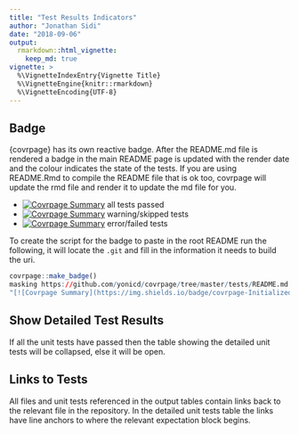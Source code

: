 ```yaml
---
title: "Test Results Indicators"
author: "Jonathan Sidi"
date: "2018-09-06"
output: 
  rmarkdown::html_vignette: 
    keep_md: true
vignette: >
  %\VignetteIndexEntry{Vignette Title}
  %\VignetteEngine{knitr::rmarkdown}
  %\VignetteEncoding{UTF-8}
---
```




## Badge

{covrpage} has its own reactive badge. After the README.md file is rendered a badge in the main README page is updated with the render date and the colour indicates the state of the tests. If you are using README.Rmd to compile the README file that is ok too, covrpage will update the rmd file and render it to update the md file for you. 

  - [![Covrpage Summary](https://img.shields.io/badge/covrpage-Last_Build_2018_09_04-brightgreen.svg)](http://tinyurl.com/y965gzrq) all tests passed
  - [![Covrpage Summary](https://img.shields.io/badge/covrpage-Last_Build_2018_09_04-yellow.svg)](http://tinyurl.com/y965gzrq) warning/skipped tests
  - [![Covrpage Summary](https://img.shields.io/badge/covrpage-Last_Build_2018_09_04-red.svg)](http://tinyurl.com/y965gzrq) error/failed tests
  
To create the script for the badge to paste in the root README run the following, it will locate the `.git` and fill in the information it needs to build the uri.

```r
covrpage::make_badge()
masking https://github.com/yonicd/covrpage/tree/master/tests/README.md with http://tinyurl.com/ycoe59ud
"[![Covrpage Summary](https://img.shields.io/badge/covrpage-Initialized-orange.svg)](http://tinyurl.com/ycoe59ud)"
```

## Show Detailed Test Results

If all the unit tests have passed then the table showing the detailed unit tests will be collapsed, else it will be open. 

## Links to Tests

All files and unit tests referenced in the output tables contain links back to the relevant file in the repository. In the detailed unit tests table the links have line anchors to where the relevant expectation block begins. 
